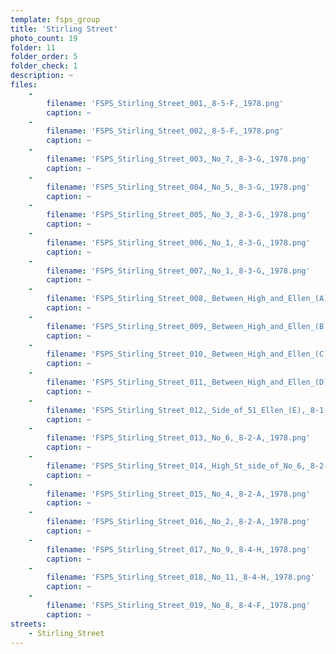 ```yaml
---
template: fsps_group
title: 'Stirling Street'
photo_count: 19
folder: 11
folder_order: 5
folder_check: 1
description: ~
files:
    -
        filename: 'FSPS_Stirling_Street_001,_8-5-F,_1978.png'
        caption: ~
    -
        filename: 'FSPS_Stirling_Street_002,_8-5-F,_1978.png'
        caption: ~
    -
        filename: 'FSPS_Stirling_Street_003,_No_7,_8-3-G,_1978.png'
        caption: ~
    -
        filename: 'FSPS_Stirling_Street_004,_No_5,_8-3-G,_1978.png'
        caption: ~
    -
        filename: 'FSPS_Stirling_Street_005,_No_3,_8-3-G,_1978.png'
        caption: ~
    -
        filename: 'FSPS_Stirling_Street_006,_No_1,_8-3-G,_1978.png'
        caption: ~
    -
        filename: 'FSPS_Stirling_Street_007,_No_1,_8-3-G,_1978.png'
        caption: ~
    -
        filename: 'FSPS_Stirling_Street_008,_Between_High_and_Ellen_(A),_8-1-A,_1978.png'
        caption: ~
    -
        filename: 'FSPS_Stirling_Street_009,_Between_High_and_Ellen_(B),_8-1-A,_1978.png'
        caption: ~
    -
        filename: 'FSPS_Stirling_Street_010,_Between_High_and_Ellen_(C),_8-1-A,_1978.png'
        caption: ~
    -
        filename: 'FSPS_Stirling_Street_011,_Between_High_and_Ellen_(D),_8-1-A,_1978.png'
        caption: ~
    -
        filename: 'FSPS_Stirling_Street_012,_Side_of_51_Ellen_(E),_8-1-A,_1978.png'
        caption: ~
    -
        filename: 'FSPS_Stirling_Street_013,_No_6,_8-2-A,_1978.png'
        caption: ~
    -
        filename: 'FSPS_Stirling_Street_014,_High_St_side_of_No_6,_8-2-A,_1978.png'
        caption: ~
    -
        filename: 'FSPS_Stirling_Street_015,_No_4,_8-2-A,_1978.png'
        caption: ~
    -
        filename: 'FSPS_Stirling_Street_016,_No_2,_8-2-A,_1978.png'
        caption: ~
    -
        filename: 'FSPS_Stirling_Street_017,_No_9,_8-4-H,_1978.png'
        caption: ~
    -
        filename: 'FSPS_Stirling_Street_018,_No_11,_8-4-H,_1978.png'
        caption: ~
    -
        filename: 'FSPS_Stirling_Street_019,_No_8,_8-4-F,_1978.png'
        caption: ~
streets:
    - Stirling_Street
---
```

